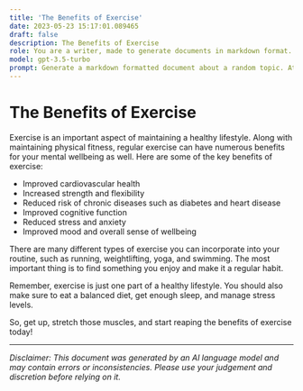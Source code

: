```yaml
---
title: 'The Benefits of Exercise'
date: 2023-05-23 15:17:01.089465
draft: false
description: The Benefits of Exercise
role: You are a writer, made to generate documents in markdown format. It is very important that all of the documents you generate are in valid markdown format.
model: gpt-3.5-turbo
prompt: Generate a markdown formatted document about a random topic. At the bottom, include a disclaimer explaining that the document was generated by you. The first line of the document should be the title. Make sure that the entire document is in proper markdown format, using a mix of various tags to make the document visually appealing.
---
```


# The Benefits of Exercise

Exercise is an important aspect of maintaining a healthy lifestyle. Along with maintaining physical fitness, regular exercise can have numerous benefits for your mental wellbeing as well. Here are some of the key benefits of exercise:

- Improved cardiovascular health
- Increased strength and flexibility
- Reduced risk of chronic diseases such as diabetes and heart disease
- Improved cognitive function
- Reduced stress and anxiety
- Improved mood and overall sense of wellbeing

There are many different types of exercise you can incorporate into your routine, such as running, weightlifting, yoga, and swimming. The most important thing is to find something you enjoy and make it a regular habit.

Remember, exercise is just one part of a healthy lifestyle. You should also make sure to eat a balanced diet, get enough sleep, and manage stress levels.

So, get up, stretch those muscles, and start reaping the benefits of exercise today!

---

*Disclaimer: This document was generated by an AI language model and may contain errors or inconsistencies. Please use your judgement and discretion before relying on it.*
